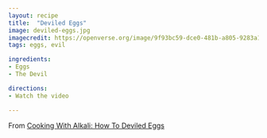 ```yaml
---
layout: recipe
title:  "Deviled Eggs"
image: deviled-eggs.jpg
imagecredit: https://openverse.org/image/9f93bc59-dce0-481b-a805-9283a1473bc2
tags: eggs, evil

ingredients:
- Eggs
- The Devil

directions:
- Watch the video

---
```


From [Cooking With Alkali: How To Deviled Eggs](https://www.youtube.com/watch?v=5S_UWJMgxkw&list=PLQYPT6tB8lNZiHXGgc2kKrcj1FABFiiek&index=20)
